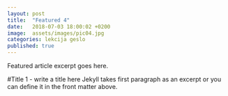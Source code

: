 ```yaml
---
layout: post
title:  "Featured 4"
date:   2018-07-03 18:00:02 +0200
image:  assets/images/pic04.jpg
categories: lekcija geslo
published: true
---
```


Featured article excerpt goes here.

#Title 1 - write a title here
Jekyll takes first paragraph as an excerpt or you can define it in the front matter above.